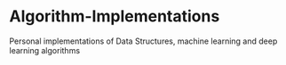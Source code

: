 # Algorithm-Implementations
Personal implementations of Data Structures, machine learning and deep learning algorithms
